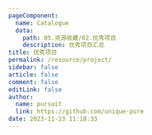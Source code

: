 ```yaml
---
pageComponent: 
  name: Catalogue
  data: 
    path: 05.资源收藏/02.优秀项目
    description: 优秀项目汇总
title: 优秀项目
permalink: /resource/project/
sidebar: false
article: false
comment: false
editLink: false
author: 
  name: pursuit
  link: https://github.com/unique-pure
date: 2023-11-23 11:18:33
---
```

